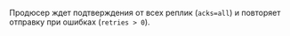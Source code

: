



Продюсер ждет подтверждения от всех реплик (`acks=all`) и повторяет отправку при ошибках (`retries > 0`).